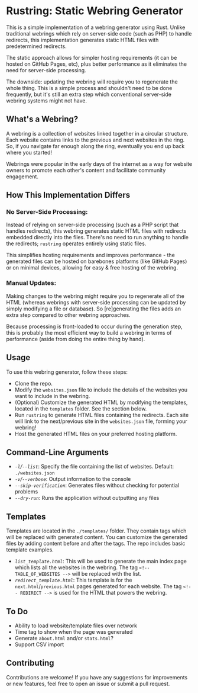 # Rustring: Static Webring Generator

This is a simple implementation of a webring generator using Rust. Unlike traditional webrings which rely on server-side code (such as PHP) to handle redirects, this implementation generates static HTML files with predetermined redirects.

The static approach allows for simpler hosting requirements (it can be hosted on GitHub Pages, etc), plus better performance as it eliminates the need for server-side processing. 

The downside: updating the webring will require you to regenerate the whole thing. This is a simple process and shouldn't need to be done frequently, but it's still an extra step which conventional server-side webring systems might not have. 

## What's a Webring?

A webring is a collection of websites linked together in a circular structure. Each website contains links to the previous and next websites in the ring. So, if you navigate far enough along the ring, eventually you end up back where you started! 

Webrings were popular in the early days of the internet as a way for website owners to promote each other's content and facilitate community engagement.

## How This Implementation Differs

### No Server-Side Processing: 

Instead of relying on server-side processing (such as a PHP script that handles redirects), this webring generates static HTML files with redirects embedded directly into the files. There's no need to run anything to handle the redirects; `rustring` operates entirely using static files. 

This simplifies hosting requirements and improves performance - the generated files can be hosted on barebones platforms (like GitHub Pages) or on minimal devices, allowing for easy & free hosting of the webring.

### Manual Updates: 

Making changes to the webring might require you to regenerate all of the HTML (whereas webrings with server-side processing can be updated by simply modifying a file or database). So [re]generating the files adds an extra step compared to other webring approaches. 

Because processing is front-loaded to occur during the generation step, this is probably the most efficient way to build a webring in terms of performance (aside from doing the entire thing by hand). 

## Usage

To use this webring generator, follow these steps:

- Clone the repo.
- Modify the `websites.json` file to include the details of the websites you want to include in the webring.
- (Optional) Customize the generated HTML by modifying the templates, located in the `templates` folder. See the section below. 
- Run `rustring` to generate HTML files containing the redirects. Each site will link to the next/previous site in the `websites.json` file, forming your webring! 
- Host the generated HTML files on your preferred hosting platform. 

## Command-Line Arguments

- *`-l`/`--list`*: Specify the file containing the list of websites. Default: `./websites.json`
- *`-v`/`--verbose`*: Output information to the console
- *`--skip-verification`*: Generates files without checking for potential problems
- *`--dry-run`*: Runs the application without outputting any files

## Templates

Templates are located in the `./templates/` folder. They contain tags which will be replaced with generated content. You can customize the generated files by adding content before and after the tags. The repo includes basic template examples. 

- *`list_template.html`*: This will be used to generate the main index page which lists all the websites in the webring. The tag `<!-- TABLE_OF_WEBSITES -->` will be replaced with the list. 
- *`redirect_template.html`*: This template is for the `next.html`/`previous.html` pages generated for each website. The tag `<!-- REDIRECT -->` is used for the HTML that powers the webring.

## To Do 
- Ability to load website/template files over network
- Time tag to show when the page was generated
- Generate `about.html` and/or `stats.html`?
- Support CSV import 

## Contributing

Contributions are welcome! If you have any suggestions for improvements or new features, feel free to open an issue or submit a pull request.
